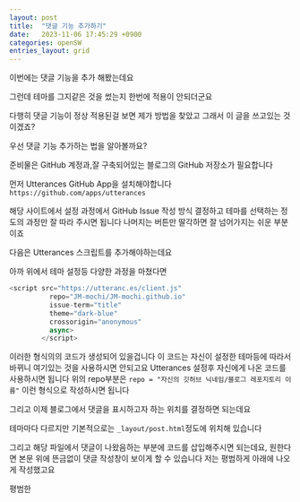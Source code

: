```yaml
---
layout: post
title:  "댓글 기능 추가하기"
date:   2023-11-06 17:45:29 +0900
categories: openSW
entries_layout: grid
---
```



이번에는 댓글 기능을 추가 해봤는데요

그런데 테마를 그지같은 것을 썼는지 한번에 적용이 안되더군요

다행히 댓글 기능이 정상 적용된걸 보면 제가 방법을 찾았고 그래서 이 글을 쓰고있는 것이겠죠?

우선 댓글 기능 추가하는 법을 알아볼까요?

준비물은
GitHub 계정과,잘 구축되어있는 블로그의 GitHub 저장소가 필요합니다

먼저 Utterances GitHub App을 설치해야합니다
`https://github.com/apps/utterances`

해당 사이트에서 설정 과정에서 GitHub Issue 작성 방식 결정하고 테마를 선택하는 정도의 과정만 잘 따라 주시면 됩니다
나머지는 버튼만 딸각하면 잘 넘어가지는 쉬운 부분이죠

다음은 Utterances 스크립트를 추가해야하는데요

아까 위에서 테마 설정등 다양한 과정을 마쳤다면
```javascript
<script src="https://utteranc.es/client.js"
          repo="JM-mochi/JM-mochi.github.io"
          issue-term="title"
          theme="dark-blue"
          crossorigin="anonymous"
          async>
        </script>
```

이러한 형식의의 코드가 생성되어 있을겁니다
이 코드는 자신이 설정한 테마등에 따라서 바뀌니 여기있는 것을 사용하시면 안되고요
Utterances 설정후 자신에게 나온 코드를 사용하시면 됩니다
위의 repo부분은 `repo = "자신의 깃허브 닉네임/블로그 레포지토리 이름"` 이런 형식으로 작성하시면 됩니다

그리고 이제 블로그에서 댓글을 표시하고자 하는 위치를 결정하면 되는데요

테마마다 다르지만 기본적으로는 `_layout/post.html`정도에 위치해 있습니다

그리고 해당 파일에서 댓글이 나왔음하는 부분에 코드를 삽입해주시면 되는데요, 원한다면 본문 위에 뜬금없이 댓글 작성창이 보이게 할 수 있습니다 
저는 평범하게 아래에 나오게 작성했고요

평범한 